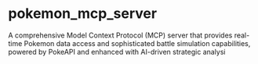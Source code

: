 # pokemon_mcp_server
A comprehensive Model Context Protocol (MCP) server that provides real-time Pokemon data access and sophisticated battle simulation capabilities, powered by PokeAPI and enhanced with AI-driven strategic analysi
